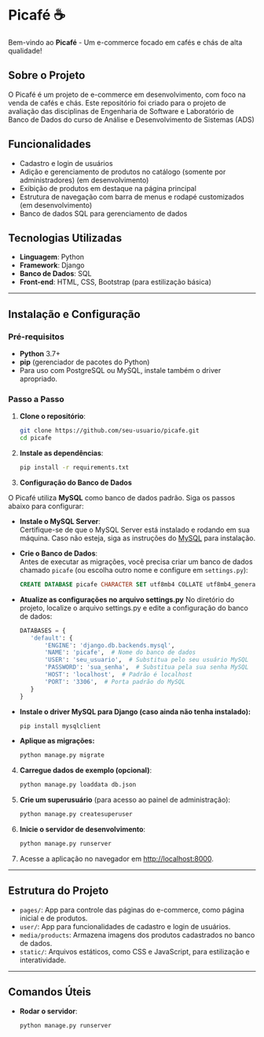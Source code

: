 # Picafé ☕️

Bem-vindo ao **Picafé** - Um e-commerce focado em cafés e chás de alta qualidade!

## Sobre o Projeto
O Picafé é um projeto de e-commerce em desenvolvimento, com foco na venda de cafés e chás. Este repositório foi criado para o projeto de avaliação das disciplinas de Engenharia de Software e Laboratório de Banco de Dados do curso de Análise e Desenvolvimento de Sistemas (ADS)

## Funcionalidades
- Cadastro e login de usuários 
- Adição e gerenciamento de produtos no catálogo (somente por administradores) (em desenvolvimento)
- Exibição de produtos em destaque na página principal 
- Estrutura de navegação com barra de menus e rodapé customizados (em desenvolvimento)
- Banco de dados SQL para gerenciamento de dados 

## Tecnologias Utilizadas
- **Linguagem**: Python
- **Framework**: Django
- **Banco de Dados**: SQL
- **Front-end**: HTML, CSS, Bootstrap (para estilização básica)

---

## Instalação e Configuração

### Pré-requisitos
- **Python** 3.7+
- **pip** (gerenciador de pacotes do Python)
- Para uso com PostgreSQL ou MySQL, instale também o driver apropriado.

### Passo a Passo

1. **Clone o repositório**:
    ```bash
    git clone https://github.com/seu-usuario/picafe.git
    cd picafe
    ```


2. **Instale as dependências**:
    ```bash
    pip install -r requirements.txt
    ```

3. **Configuração do Banco de Dados**

O Picafé utiliza **MySQL** como banco de dados padrão. Siga os passos abaixo para configurar:

- **Instale o MySQL Server**:  
   Certifique-se de que o MySQL Server está instalado e rodando em sua máquina. Caso não esteja, siga as instruções do [MySQL](https://dev.mysql.com/downloads/installer/) para instalação.

- **Crie o Banco de Dados**:  
   Antes de executar as migrações, você precisa criar um banco de dados chamado `picafe` (ou escolha outro nome e configure em `settings.py`):
   ```sql
   CREATE DATABASE picafe CHARACTER SET utf8mb4 COLLATE utf8mb4_general_ci;
   ```

- **Atualize as configurações no arquivo settings.py**
    No diretório do projeto, localize o arquivo settings.py e edite a configuração do banco de dados:
    ```python
   DATABASES = {
       'default': {
           'ENGINE': 'django.db.backends.mysql',
           'NAME': 'picafe',  # Nome do banco de dados
           'USER': 'seu_usuario',  # Substitua pelo seu usuário MySQL
           'PASSWORD': 'sua_senha',  # Substitua pela sua senha MySQL
           'HOST': 'localhost',  # Padrão é localhost
           'PORT': '3306',  # Porta padrão do MySQL
       }
   }
   ```

- **Instale o driver MySQL para Django (caso ainda não tenha instalado):**
    ```bash
    pip install mysqlclient
    ```

- **Aplique as migrações:**
    ```bash
    python manage.py migrate
    ```

4. **Carregue dados de exemplo (opcional)**:
    ```bash
    python manage.py loaddata db.json
    ```

5. **Crie um superusuário** (para acesso ao painel de administração):
    ```bash
    python manage.py createsuperuser
    ```

6. **Inicie o servidor de desenvolvimento**:
    ```bash
    python manage.py runserver
    ```

7. Acesse a aplicação no navegador em [http://localhost:8000](http://localhost:8000).

---

## Estrutura do Projeto

- `pages/`: App para controle das páginas do e-commerce, como página inicial e de produtos.
- `user/`: App para funcionalidades de cadastro e login de usuários.
- `media/products`: Armazena imagens dos produtos cadastrados no banco de dados.
- `static/`: Arquivos estáticos, como CSS e JavaScript, para estilização e interatividade.

---

## Comandos Úteis

- **Rodar o servidor**:
  ```bash
  python manage.py runserver
